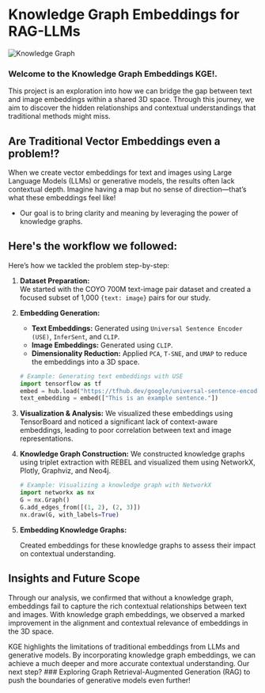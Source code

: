 # Knowledge Graph Embeddings for RAG-LLMs

![Knowledge Graph](https://github.com/AGAMPANDEYY/kge-clip-fork1/blob/main/media/KG_1.png)

### Welcome to the **Knowledge Graph Embeddings KGE!**. 

This project is an exploration into how we can bridge the gap between text and image embeddings within a shared 3D space. Through this journey, we aim to discover the hidden relationships and contextual understandings that traditional methods might miss.

## Are Traditional Vector Embeddings even a problem!?

When we create vector embeddings for text and images using Large Language Models (LLMs) or generative models, the results often lack contextual depth. Imagine having a map but no sense of direction—that’s what these embeddings feel like! 

- Our goal is to bring clarity and meaning by leveraging the power of knowledge graphs.

## Here's the workflow we followed:

Here’s how we tackled the problem step-by-step:

1. **Dataset Preparation:**  
   We started with the COYO 700M text-image pair dataset and created a focused subset of 1,000 `{text: image}` pairs for our study.

2. **Embedding Generation:**  
   - **Text Embeddings:** Generated using `Universal Sentence Encoder (USE)`, `InferSent`, and `CLIP`.  
   - **Image Embeddings:** Generated using `CLIP`.
   - **Dimensionality Reduction:** Applied `PCA`, `T-SNE`, and `UMAP` to reduce the embeddings into a 3D space.


   ```python
   # Example: Generating text embeddings with USE
   import tensorflow as tf
   embed = hub.load("https://tfhub.dev/google/universal-sentence-encoder/4")
   text_embedding = embed(["This is an example sentence."])

3. **Visualization & Analysis:** 
   We visualized these embeddings using TensorBoard and noticed a significant lack of context-aware embeddings, leading to poor correlation between text and image representations.

4. **Knowledge Graph Construction:**
   We constructed knowledge graphs using triplet extraction with REBEL and visualized them using NetworkX, Plotly, Graphviz, and Neo4j.
   ``` python
   # Example: Visualizing a knowledge graph with NetworkX
   import networkx as nx
   G = nx.Graph()
   G.add_edges_from([(1, 2), (2, 3)])
   nx.draw(G, with_labels=True)
   ```
5. **Embedding Knowledge Graphs:**

   Created embeddings for these knowledge graphs to assess their impact on contextual understanding.


## Insights and Future Scope
Through our analysis, we confirmed that without a knowledge graph, embeddings fail to capture the rich contextual relationships between text and images. With knowledge graph embeddings, we observed a marked improvement in the alignment and contextual relevance of embeddings in the 3D space.

KGE highlights the limitations of traditional embeddings from LLMs and generative models. By incorporating knowledge graph embeddings, we can achieve a much deeper and more accurate contextual understanding. Our next step? ### Exploring Graph Retrieval-Augmented Generation (RAG) to push the boundaries of generative models even further!
